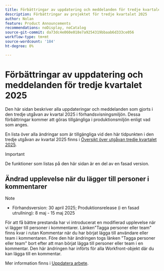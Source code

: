 ```yaml
---
title: Förbättringar av uppdatering och meddelanden för tredje kvartalet 2025
description: Förbättringar av projektet för tredje kvartalet 2025
author: Nolan
feature: Product Announcements
recommendations: noDisplay, noCatalog
source-git-commit: da73dc4e060e018e7a9254319bbaab6d333ce056
workflow-type: tm+mt
source-wordcount: '184'
ht-degree: 0%

---
```


# Förbättringar av uppdatering och meddelanden för tredje kvartalet 2025

Den här sidan beskriver alla uppdateringar och meddelanden som gjorts i den tredje utgåvan av kvartal 2025 i förhandsvisningsmiljön. Dessa förbättringar kommer att göras tillgängliga i produktionsmiljön enligt vad som anges.

En lista över alla ändringar som är tillgängliga vid den här tidpunkten i den tredje utgåvan av kvartal 2025 finns i [Översikt över utgåvan tredje kvartalet 2025](/help/quicksilver/product-announcements/product-releases/25-q3-release-activity/25-q3-release-overview.md).

>[!IMPORTANT]
>
>De funktioner som listas på den här sidan är en del av en fasad version.

## Ändrad upplevelse när du lägger till personer i kommentarer

>[!NOTE]
>
>* Förhandsversion: 30 april 2025; Produktionsrelease (i en fasad utrullning): 8 maj - 15 maj 2025

För att få bättre prestanda har vi introducerat en modifierad upplevelse när vi lägger till personer i kommentarer. Länken&quot;Tagga personer eller team&quot; finns kvar i rutan Kommentar när du har börjat lägga till användare eller team i kommentaren. Före den här ändringen togs länken &quot;Tagga personer eller team&quot; bort efter att man börjat lägga till personer eller team i en kommentar. Den här ändringen har införts för alla Workfront-objekt där du kan lägga till en kommentar.

Mer information finns i [Uppdatera arbete](/help/quicksilver/workfront-basics/updating-work-items-and-viewing-updates/update-work.md).


